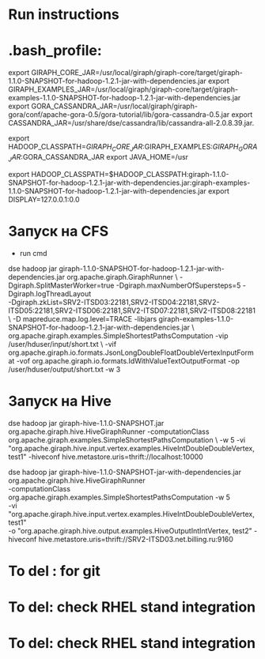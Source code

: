 Run instructions
=============

# .bash_profile:

export GIRAPH_CORE_JAR=/usr/local/giraph/giraph-core/target/giraph-1.1.0-SNAPSHOT-for-hadoop-1.2.1-jar-with-dependencies.jar
export GIRAPH_EXAMPLES_JAR=/usr/local/giraph/giraph-core/target/giraph-examples-1.1.0-SNAPSHOT-for-hadoop-1.2.1-jar-with-dependencies.jar
export GORA_CASSANDRA_JAR=/usr/local/giraph/giraph-gora/conf/apache-gora-0.5/gora-tutorial/lib/gora-cassandra-0.5.jar
export CASSANDRA_JAR=/usr/share/dse/cassandra/lib/cassandra-all-2.0.8.39.jar.

export HADOOP_CLASSPATH=$GIRAPH_CORE_JAR:$GIRAPH_EXAMPLES:$GIRAPH_GORA_JAR:$GORA_CASSANDRA_JAR
export JAVA_HOME=/usr

export HADOOP_CLASSPATH=$HADOOP_CLASSPATH:giraph-1.1.0-SNAPSHOT-for-hadoop-1.2.1-jar-with-dependencies.jar:giraph-examples-1.1.0-SNAPSHOT-for-hadoop-1.2.1-jar-with-dependencies.jar
export DISPLAY=127.0.0.1:0.0

# Запуск на CFS

- run cmd 

dse hadoop jar giraph-1.1.0-SNAPSHOT-for-hadoop-1.2.1-jar-with-dependencies.jar org.apache.giraph.GiraphRunner \ 
-Dgiraph.SplitMasterWorker=true -Dgiraph.maxNumberOfSupersteps=5 -Dgiraph.logThreadLayout \
 -Dgiraph.zkList=SRV2-ITSD03:22181,SRV2-ITSD04:22181,SRV2-ITSD05:22181,SRV2-ITSD06:22181,SRV2-ITSD07:22181,SRV2-ITSD08:22181 
 \ -D mapreduce.map.log.level=TRACE  -libjars giraph-examples-1.1.0-SNAPSHOT-for-hadoop-1.2.1-jar-with-dependencies.jar \ 
 org.apache.giraph.examples.SimpleShortestPathsComputation -vip /user/hduser/input/short.txt \ 
 -vif org.apache.giraph.io.formats.JsonLongDoubleFloatDoubleVertexInputFormat -vof org.apache.giraph.io.formats.IdWithValueTextOutputFormat -op /user/hduser/output/short.txt -w 3
 
# Запуск на Hive

dse hadoop jar giraph-hive-1.1.0-SNAPSHOT.jar org.apache.giraph.hive.HiveGiraphRunner -computationClass org.apache.giraph.examples.SimpleShortestPathsComputation \ 
-w 5 -vi "org.apache.giraph.hive.input.vertex.examples.HiveIntDoubleDoubleVertex, test1" -hiveconf hive.metastore.uris=thrift://localhost:10000

dse hadoop jar giraph-hive-1.1.0-SNAPSHOT-jar-with-dependencies.jar org.apache.giraph.hive.HiveGiraphRunner \
-computationClass org.apache.giraph.examples.SimpleShortestPathsComputation -w 5 \
-vi "org.apache.giraph.hive.input.vertex.examples.HiveIntDoubleDoubleVertex, test1" \
-o "org.apache.giraph.hive.output.examples.HiveOutputIntIntVertex, test2" -hiveconf hive.metastore.uris=thrift://SRV2-ITSD03.net.billing.ru:9160
 
 
# To del : for git
# To del: check RHEL stand integration
#  To del: check RHEL stand integration